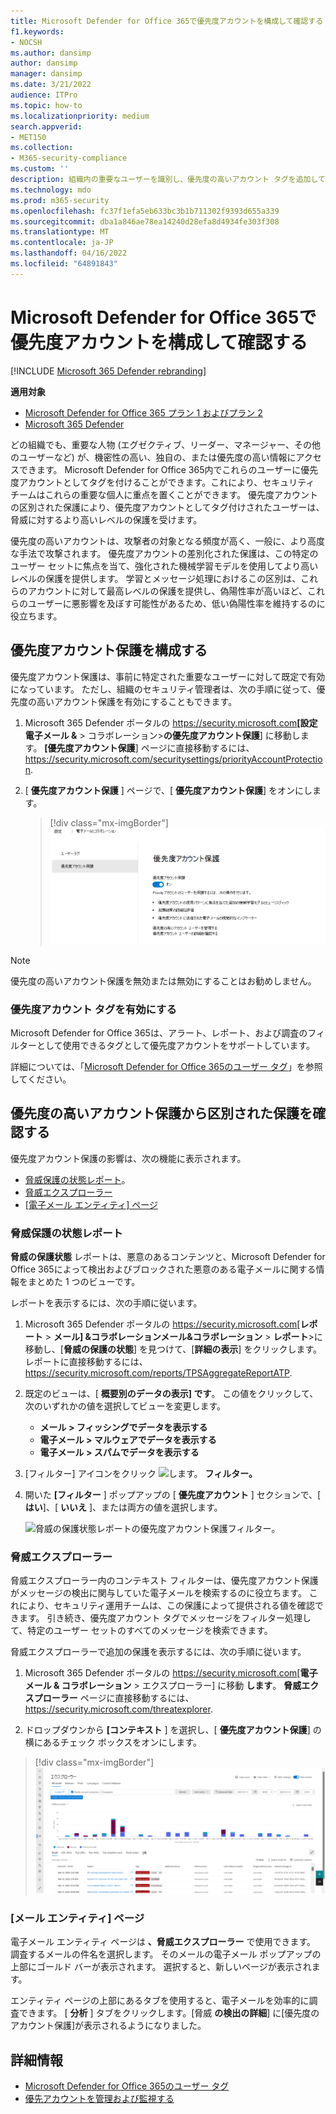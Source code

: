 ```yaml
---
title: Microsoft Defender for Office 365で優先度アカウントを構成して確認する
f1.keywords:
- NOCSH
ms.author: dansimp
author: dansimp
manager: dansimp
ms.date: 3/21/2022
audience: ITPro
ms.topic: how-to
ms.localizationpriority: medium
search.appverid:
- MET150
ms.collection:
- M365-security-compliance
ms.custom: ''
description: 組織内の重要なユーザーを識別し、優先度の高いアカウント タグを追加して、追加の保護を提供する方法について説明します。
ms.technology: mdo
ms.prod: m365-security
ms.openlocfilehash: fc37f1efa5eb633bc3b1b711302f9393d655a339
ms.sourcegitcommit: dba1a846ae78ea14240d28efa8d4934fe303f308
ms.translationtype: MT
ms.contentlocale: ja-JP
ms.lasthandoff: 04/16/2022
ms.locfileid: "64891843"
---
```

# <a name="configure-and-review-priority-accounts-in-microsoft-defender-for-office-365"></a>Microsoft Defender for Office 365で優先度アカウントを構成して確認する

[!INCLUDE [Microsoft 365 Defender rebranding](../includes/microsoft-defender-for-office.md)]

**適用対象**
- [Microsoft Defender for Office 365 プラン 1 およびプラン 2](defender-for-office-365.md)
- [Microsoft 365 Defender](../defender/microsoft-365-defender.md)

どの組織でも、重要な人物 (エグゼクティブ、リーダー、マネージャー、その他のユーザーなど) が、機密性の高い、独自の、または優先度の高い情報にアクセスできます。 Microsoft Defender for Office 365内でこれらのユーザーに優先度アカウントとしてタグを付けることができます。これにより、セキュリティ チームはこれらの重要な個人に重点を置くことができます。 優先度アカウントの区別された保護により、優先度アカウントとしてタグ付けされたユーザーは、脅威に対するより高いレベルの保護を受けます。

優先度の高いアカウントは、攻撃者の対象となる頻度が高く、一般に、より高度な手法で攻撃されます。 優先度アカウントの差別化された保護は、この特定のユーザー セットに焦点を当て、強化された機械学習モデルを使用してより高いレベルの保護を提供します。 学習とメッセージ処理におけるこの区別は、これらのアカウントに対して最高レベルの保護を提供し、偽陽性率が高いほど、これらのユーザーに悪影響を及ぼす可能性があるため、低い偽陽性率を維持するのに役立ちます。

## <a name="configure-priority-account-protection"></a>優先度アカウント保護を構成する

優先度アカウント保護は、事前に特定された重要なユーザーに対して既定で有効になっています。 ただし、組織のセキュリティ管理者は、次の手順に従って、優先度の高いアカウント保護を有効にすることもできます。

1. Microsoft 365 Defender ポータルの <https://security.microsoft.com>**[設定** **電子メール &** \> コラボレーション\>**の優先度アカウント保護**] に移動します。 **[優先度アカウント保護**] ページに直接移動するには、 <https://security.microsoft.com/securitysettings/priorityAccountProtection>.

2. [ **優先度アカウント保護** ] ページで、[ **優先度アカウント保護**] をオンにします。

    > [!div class="mx-imgBorder"]
    > ![優先度アカウント保護を有効にします。](../../media/mdo-priority-account-protection.png)

> [!NOTE]
> 優先度の高いアカウント保護を無効または無効にすることはお勧めしません。

### <a name="enable-the-priority-account-tag"></a>優先度アカウント タグを有効にする

Microsoft Defender for Office 365は、アラート、レポート、および調査のフィルターとして使用できるタグとして優先度アカウントをサポートしています。

詳細については、「[Microsoft Defender for Office 365のユーザー タグ](user-tags.md)」を参照してください。

## <a name="review-differentiated-protection-from-priority-account-protection"></a>優先度の高いアカウント保護から区別された保護を確認する

優先度アカウント保護の影響は、次の機能に表示されます。

- [脅威保護の状態レポート](view-email-security-reports.md#threat-protection-status-report)。
- [脅威エクスプローラー](threat-explorer.md)
- [[電子メール エンティティ] ページ](mdo-email-entity-page.md)

### <a name="threat-protection-status-report"></a>脅威保護の状態レポート

**脅威の保護状態** レポートは、悪意のあるコンテンツと、Microsoft Defender for Office 365によって検出およびブロックされた悪意のある電子メールに関する情報をまとめた 1 つのビューです。

レポートを表示するには、次の手順に従います。

1. Microsoft 365 Defender ポータルの <https://security.microsoft.com>[**レポート** \> **メール] &コラボレーションメール&コラボレーション** \> **レポート**\>に移動し、[**脅威の保護の状態**] を見つけて、[**詳細の表示**] をクリックします。 レポートに直接移動するには、 <https://security.microsoft.com/reports/TPSAggregateReportATP>.

2. 既定のビューは、[ **概要別のデータの表示] です**。 この値をクリックして、次のいずれかの値を選択してビューを変更します。
   - **メール \> フィッシングでデータを表示する**
   - **電子メール \> マルウェアでデータを表示する**
   - **電子メール \> スパムでデータを表示する**

3. [フィルター] アイコンをクリック ![します。](../../media/m365-cc-sc-filter-icon.png) **フィルター。**

4. 開いた **[フィルター** ] ポップアップの [ **優先度アカウント** ] セクションで、[ **はい**]、[ **いいえ** ]、または両方の値を選択します。

   ![脅威の保護状態レポートの優先度アカウント保護フィルター。](../../media/priority-account-protection-tps-report.png)

### <a name="threat-explorer"></a>脅威エクスプローラー

脅威エクスプローラー内のコンテキスト フィルターは、優先度アカウント保護がメッセージの検出に関与していた電子メールを検索するのに役立ちます。 これにより、セキュリティ運用チームは、この保護によって提供される値を確認できます。 引き続き、優先度アカウント タグでメッセージをフィルター処理して、特定のユーザー セットのすべてのメッセージを検索できます。

脅威エクスプローラーで追加の保護を表示するには、次の手順に従います。

1. Microsoft 365 Defender ポータルの <https://security.microsoft.com>[**電子メール & コラボレーション** \> エクスプローラー] に移動 **します**。 **脅威エクスプローラー** ページに直接移動するには、<https://security.microsoft.com/threatexplorer>.

2. ドロップダウンから **[コンテキスト** ] を選択し、[ **優先度アカウント保護**] の横にあるチェック ボックスをオンにします。

> [!div class="mx-imgBorder"]
> ![脅威エクスプローラー内のコンテキスト フィルター。](../../media/threat-explorer-context-filter.png)

### <a name="email-entity-page"></a>[メール エンティティ] ページ

電子メール エンティティ ページは **、脅威エクスプローラー** で使用できます。 調査するメールの件名を選択します。 そのメールの電子メール ポップアップの上部にゴールド バーが表示されます。 選択すると、新しいページが表示されます。

エンティティ ページの上部にあるタブを使用すると、電子メールを効率的に調査できます。 [ **分析** ] タブをクリックします。[脅威 **の検出の詳細**] に[優先度のアカウント保護]が表示されるようになりました。

## <a name="more-information"></a>詳細情報

- [Microsoft Defender for Office 365のユーザー タグ](user-tags.md)
- [優先アカウントを管理および監視する](../../admin/setup/priority-accounts.md)
